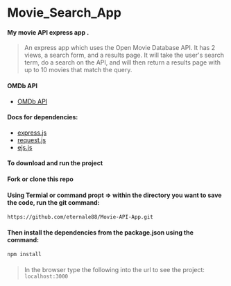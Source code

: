 # Movie_Search_App

#### My movie API express app .

> An express app which uses the Open Movie Database API. It has 2 views, a search form, and a results page. It will take the user's search term, do a search on the API, and will then return a results page with up to 10 movies that match the query.
#### OMDb API
* [OMDb API](https://www.omdbapi.com/)
#### Docs for dependencies:
* [express.js](https://expressjs.com "express")
* [request.js](https://www.npmjs.com/package/request "request")
* [ejs.js](https://www.npmjs.com/package/ejs "ejs")

#### To download and run the project
#### Fork or clone this repo
#### Using Termial or command propt => within the directory you want to save the code, run the git command:
`https://github.com/eternale88/Movie-API-App.git`
#### Then install the dependencies from the package.json using the command:
`npm install`
####
####
> In the browser type the following into the url to see the project:
`localhost:3000`
